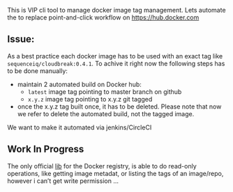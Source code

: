 This is VIP cli tool to manage docker image tag management.
Lets automate the to replace point-and-click workflow on https://hub.docker.com


## Issue:
As a best practice each docker image has to be used with an exact tag like `sequenceiq/cloudbreak:0.4.1`. 
To achive it right now the following steps has to be done manually:

- maintain 2 automated build on Docker hub:
  - `latest` image tag pointing to master branch on github
  - `x.y.z` image tag pointing to x.y.z git tagged
- once the x.y.z tag built once, it has to be deleted. Please note that now we refer to delete the automated build, not the tagged image.

We want to make it automated via jenkins/CircleCI

## Work In Progress

The only official [lib](https://github.com/CenturyLinkLabs/docker-reg-client) for the Docker registry,
is able to do read-only operations, like getting image metadat, or listing the tags of an image/repo,
however i can’t get write permission ...



